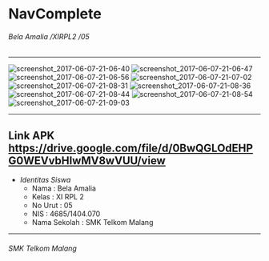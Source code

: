 # NavComplete
###### *Bela Amalia /XIRPL2 /05*
-------------------------------------------------------
![screenshot_2017-06-07-21-06-40](https://user-images.githubusercontent.com/22131343/26883202-a3cc437e-4bc6-11e7-93dd-b23703a33c35.png)
![screenshot_2017-06-07-21-06-47](https://user-images.githubusercontent.com/22131343/26883199-a3bad1ca-4bc6-11e7-97d3-9a0c807f2aa0.png)
![screenshot_2017-06-07-21-06-56](https://user-images.githubusercontent.com/22131343/26883203-a3cfa2da-4bc6-11e7-95aa-ee50dce1a40c.png)
![screenshot_2017-06-07-21-07-02](https://user-images.githubusercontent.com/22131343/26883200-a3bf446c-4bc6-11e7-8929-75a69d9bc043.png)
![screenshot_2017-06-07-21-08-31](https://user-images.githubusercontent.com/22131343/26883204-a3dcca46-4bc6-11e7-8258-38198a16c433.png)
![screenshot_2017-06-07-21-08-36](https://user-images.githubusercontent.com/22131343/26883201-a3c4fe5c-4bc6-11e7-9b76-1f1f9516647a.png)
![screenshot_2017-06-07-21-08-44](https://user-images.githubusercontent.com/22131343/26883205-a3f9689a-4bc6-11e7-8d8f-6d0e183f39cf.png)
![screenshot_2017-06-07-21-08-54](https://user-images.githubusercontent.com/22131343/26883206-a4390bb2-4bc6-11e7-992e-9e204aaae094.png)
![screenshot_2017-06-07-21-09-03](https://user-images.githubusercontent.com/22131343/26883214-aa44ecb0-4bc6-11e7-8c1f-aeb5b2d20733.png)

-------------------------------------------------------
Link APK
https://drive.google.com/file/d/0BwQGLOdEHPG0WEVvbHIwMV8wVUU/view
-------------------------------------------------------
* *Identitas Siswa* 
  * Nama          : Bela Amalia
  * Kelas         : XI RPL 2
  * No Urut       : 05
  * NIS           : 4685/1404.070
  * Nama Sekolah  : SMK Telkom Malang

-------------------------------------------------------

###### *SMK Telkom Malang*
